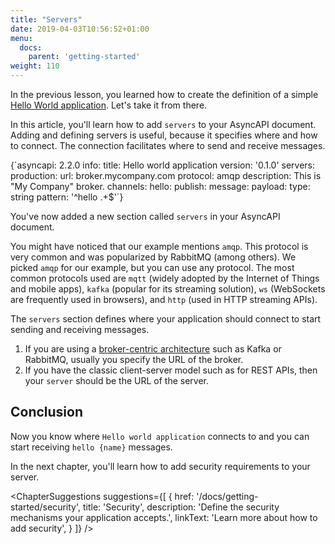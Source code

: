 ```yaml
---
title: "Servers"
date: 2019-04-03T10:56:52+01:00
menu:
  docs:
    parent: 'getting-started'
weight: 110
---
```


In the previous lesson, you learned how to create the definition of a simple [Hello World application](/docs/getting-started/hello-world). Let's take it from there.

In this article, you'll learn how to add `servers` to your AsyncAPI document. Adding and defining servers is useful, because it specifies where and how to connect. The connection facilitates where to send and receive messages.

<CodeBlock highlightedLines={[5,6,7,8,9]}>
{`asyncapi: 2.2.0
info:
  title: Hello world application
  version: '0.1.0'
servers:
  production:
    url: broker.mycompany.com
    protocol: amqp
    description: This is "My Company" broker.
channels:
  hello:
    publish:
      message:
        payload:
          type: string
          pattern: '^hello .+$'`}
</CodeBlock>

You've now added a new section called `servers` in your AsyncAPI document.

You might have noticed that our example mentions `amqp`. This protocol is very common and was popularized by RabbitMQ (among others). We picked `amqp` for our example, but you can use any protocol. The most common protocols used are `mqtt` (widely adopted by the Internet of Things and mobile apps), `kafka` (popular for its streaming solution), `ws` (WebSockets are frequently used in browsers), and `http` (used in HTTP streaming APIs).

<Remember>

The `servers` section defines where your application should connect to start sending and receiving messages. 

1. If you are using a <a href="https://dev.to/fmvilas/event-driven-architectures--asyncapi-db7" target="_blank" className="text-teal-600 font-medium hover:underline">broker-centric architecture</a> such as Kafka or RabbitMQ, usually you specify the URL of the broker. 
2. If you have the classic client-server model such as for REST APIs, then your `server` should be the URL of the server.

</Remember>

## Conclusion

Now you know where `Hello world application` connects to and you can start receiving `hello {name}` messages.

In the next chapter, you'll learn how to add security requirements to your server.

<ChapterSuggestions
  suggestions={[
    {
      href: '/docs/getting-started/security',
      title: 'Security',
      description: 'Define the security mechanisms your application accepts.',
      linkText: 'Learn more about how to add security',
    }
  ]}
/>
